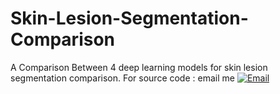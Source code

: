 # Skin-Lesion-Segmentation-Comparison
A Comparison Between 4 deep learning models for skin lesion segmentation comparison.
For source code : email me [![Email](https://img.shields.io/badge/email-yourname%40domain.com-blue)](mailto:yourname@domain.com)
